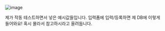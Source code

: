 ![image](https://user-images.githubusercontent.com/120750451/223418852-c2350bf7-8011-4c4f-8d10-68f82fc56dd0.png)

제가 작동 테스트하면서 넣은 예시값들입니다. 입력폼에 입력/등록하면 제 DB에 이렇게 들어와요! 혹시 몰라서 참고하시라고 올려둡니다.   
